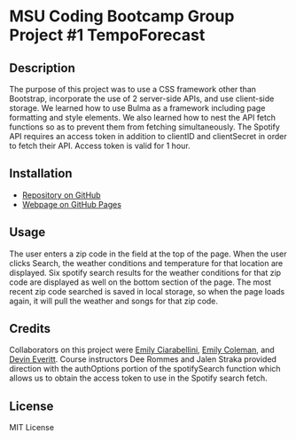 # MSU Coding Bootcamp Group Project #1 TempoForecast

## Description
The purpose of this project was to use a CSS framework other than Bootstrap, incorporate the use of 2 server-side APIs, and use client-side storage. We learned how to use Bulma as a framework including page formatting and style elements. We also learned how to nest the API fetch functions so as to prevent them from fetching simultaneously. The Spotify API requires an access token in addition to clientID and clientSecret in order to fetch their API. Access token is valid for 1 hour.


## Installation
- [Repository on GitHub](https://github.com/ECiarabellini/TempoForecast)
- [Webpage on GitHub Pages](https://eciarabellini.github.io/TempoForecast)

## Usage
The user enters a zip code in the field at the top of the page. When the user clicks Search, the weather conditions and temperature for that location are displayed. Six spotify search results for the weather conditions for that zip code are displayed as well on the bottom section of the page. The most recent zip code searched is saved in local storage, so when the page loads again, it will pull the weather and songs for that zip code.

## Credits
Collaborators on this project were [Emily Ciarabellini](https://github.com/ECiarabellini), [Emily Coleman](https://github.com/ebcoleman), and [Devin Everitt](https://github.com/Deveritt96). Course instructors Dee Rommes and Jalen Straka provided direction with the authOptions portion of the spotifySearch function which allows us to obtain the access token to use in the Spotify search fetch.

## License
MIT License